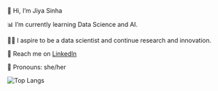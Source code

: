 👋 Hi, I’m Jiya Sinha

📊 I’m currently learning Data Science and AI.

👩‍🔬 I aspire to be a data scientist and continue research and innovation.

 💬 Reach me on [LinkedIn](https://www.linkedin.com/in/jiyasinha/)
 
 🎀 Pronouns: she/her

![Top Langs](https://github-readme-stats.vercel.app/api/top-langs/?username=sinhajiya&layout=compact&bg_color=FFD3E0,FFF9B0&title_color=FF6F61&text_color=333333&hide_border=true)



<!---
sinhajiya/sinhajiya is a ✨ special ✨ repository because its `README.md` (this file) appears on your GitHub profile.
You can click the Preview link to take a look at your changes.
--->
